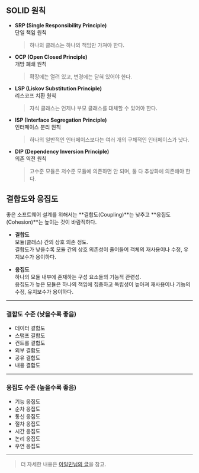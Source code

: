 ## SOLID 원칙

- **SRP (Single Responsibility Principle)**  
  단일 책임 원칙  
  > 하나의 클래스는 하나의 책임만 가져야 한다.

- **OCP (Open Closed Principle)**  
  개방 폐쇄 원칙  
  > 확장에는 열려 있고, 변경에는 닫혀 있어야 한다.

- **LSP (Liskov Substitution Principle)**  
  리스코프 치환 원칙  
  > 자식 클래스는 언제나 부모 클래스를 대체할 수 있어야 한다.

- **ISP (Interface Segregation Principle)**  
  인터페이스 분리 원칙  
  > 하나의 일반적인 인터페이스보다는 여러 개의 구체적인 인터페이스가 낫다.

- **DIP (Dependency Inversion Principle)**  
  의존 역전 원칙  
  > 고수준 모듈은 저수준 모듈에 의존하면 안 되며, 둘 다 추상화에 의존해야 한다.


## 결합도와 응집도

좋은 소프트웨어 설계를 위해서는 **결합도(Coupling)**는 낮추고 **응집도(Cohesion)**는 높이는 것이 바람직하다.

- **결합도**  
  모듈(클래스) 간의 상호 의존 정도.  
  결합도가 낮을수록 모듈 간의 상호 의존성이 줄어들어 객체의 재사용이나 수정, 유지보수가 용이하다.

- **응집도**  
  하나의 모듈 내부에 존재하는 구성 요소들의 기능적 관련성.  
  응집도가 높은 모듈은 하나의 책임에 집중하고 독립성이 높아져 재사용이나 기능의 수정, 유지보수가 용이하다.

---

### 결합도 수준 (낮을수록 좋음)

- 데이터 결합도  
- 스탬프 결합도  
- 컨트롤 결합도  
- 외부 결합도  
- 공유 결합도  
- 내용 결합도

---

### 응집도 수준 (높을수록 좋음)

- 기능 응집도  
- 순차 응집도  
- 통신 응집도  
- 절차 응집도  
- 시간 응집도  
- 논리 응집도  
- 우연 응집도

---

> 더 자세한 내용은 [이일민님의 글](http://toby.epril.com/?p=727)을 참고.


